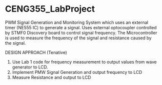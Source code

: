 # CENG355_LabProject

PWM Signal Generation and Monitoring System which uses an external timer (NE555 IC) to generate a signal. Uses external optocoupler
controlled by STMF0 Discovery board to control signal frequency. The Microcontroller is used to measure the frequency of the signal and resistance caused by the signal.

DESIGN APPROACH (Tenative)

1. Use Lab 1 code for frequency measurement to output values from wave generator to LCD.
2. Implement PMW Signal Generation and output frequency to LCD
3. Measure Resistance and output to LCD
